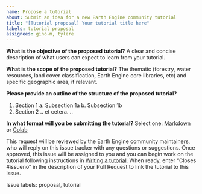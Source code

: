 ```yaml
---
name: Propose a tutorial
about: Submit an idea for a new Earth Engine community tutorial
title: "[Tutorial proposal] Your tutorial title here"
labels: tutorial proposal
assignees: gino-m, tylere
---
```


**What is the objective of the proposed tutorial?**
A clear and concise description of what users can expect to learn from your tutorial.

**What is the scope of the proposed tutorial?**
The thematic (forestry, water resources, land cover classification, Earth Engine core libraries, etc) and specific geographic area, if relevant.

**Please provide an outline of the structure of the proposed tutorial?**
1. Section 1
  a. Subsection 1a
  b. Subsection 1b
2. Section 2
  .. et cetera. ..

**In what format will you be submitting the tutorial?**
Select one: [Markdown](https://guides.github.com/features/mastering-markdown/) or [Colab](https://research.google.com/colaboratory/faq.html)

This request will be reviewed by the Earth Engine community maintainers, who will reply on this issue tracker with any questions or suggestions. Once approved, this issue will be assigned to you and you can begin work on the tutorial following instructions in [Writing a tutorial](https://developers.google.com/earth-engine/tutorials/community/write). When ready, enter “Closes #issueno” in the description of your Pull Request to link the tutorial to this issue.

Issue labels:
proposal, tutorial
